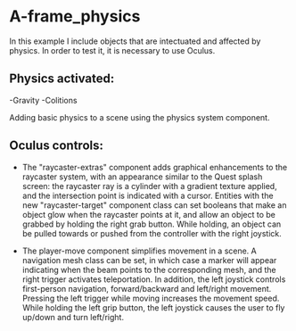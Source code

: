 # A-frame_physics

In this example I include objects that are intectuated and affected by physics.
In order to test it, it is necessary to use Oculus.
## Physics activated:
-Gravity
-Colitions

Adding basic physics to a scene using the physics system component. 

## Oculus controls:

- The "raycaster-extras" component adds graphical enhancements to the raycaster system, with an appearance similar to the Quest splash screen: the raycaster ray is a cylinder with a gradient texture applied, and the intersection point is indicated with a cursor. Entities with the new "raycaster-target" component class can set booleans that make an object glow when the raycaster points at it, and allow an object to be grabbed by holding the right grab button. While holding, an object can be pulled towards or pushed from the controller with the right joystick.

- The player-move component simplifies movement in a scene. A navigation mesh class can be set, in which case a marker will appear indicating when the beam points to the corresponding mesh, and the right trigger activates teleportation. In addition, the left joystick controls first-person navigation, forward/backward and left/right movement. Pressing the left trigger while moving increases the movement speed. While holding the left grip button, the left joystick causes the user to fly up/down and turn left/right.
